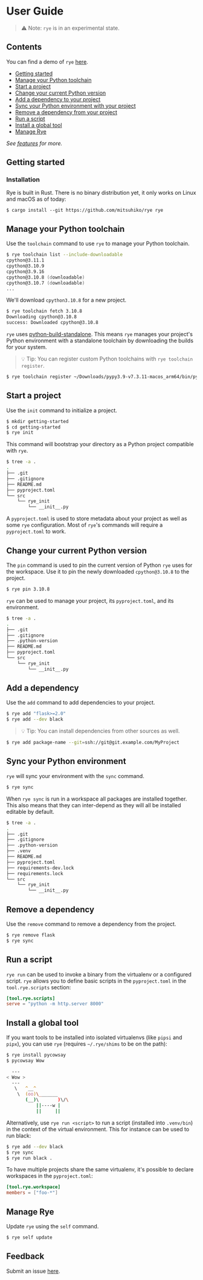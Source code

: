 # User Guide

> ⚠️ Note: `rye` is in an experimental state.

## Contents

You can find a demo of `rye` [here](https://youtu.be/CyI8TBuKPF0).

* [Getting started](#getting-started)
* [Manage your Python toolchain](#manage-your-python-toolchain)
* [Start a project](#start-a-project)
* [Change your current Python version](#change-your-current-python-version)
* [Add a dependency to your project](#add-a-dependency)
* [Sync your Python environment with your project](#sync-your-python-environment)
* [Remove a dependency from your project](#remove-a-dependency)
* [Run a script](#run-a-script)
* [Install a global tool](#install-a-global-tool)
* [Manage Rye](#manage-rye)

*See [features](./features.md) for more.*

## Getting started

### Installation

Rye is built in Rust. There is no binary distribution yet, it only works on Linux and macOS as of today:

```
$ cargo install --git https://github.com/mitsuhiko/rye rye
```

## Manage your Python toolchain

Use the `toolchain` command to use `rye` to manage your Python toolchain.

```zsh
$ rye toolchain list --include-downloadable
cpython@3.11.1
cpython@3.10.9
cpython@3.9.16
cpython@3.10.8 (downloadable)
cpython@3.10.7 (downloadable)
...
```

We'll download `cpython3.10.8` for a new project.

```zsh
$ rye toolchain fetch 3.10.8
Downloading cpython@3.10.8
success: Downloaded cpython@3.10.8
```

`rye` uses [python-build-standalone](https://github.com/indygreg/python-build-standalone). This means `rye` manages your project's Python environment with a standalone toolchain by downloading the builds for your system.

> 💡 Tip: You can register custom Python toolchains with `rye toolchain register`.

```zsh
$ rye toolchain register ~/Downloads/pypy3.9-v7.3.11-macos_arm64/bin/python
```

## Start a project

Use the `init` command to initialize a project.

```zsh
$ mkdir getting-started
$ cd getting-started
$ rye init
```

This command will bootstrap your directory as a Python project compatible with `rye`.

```zsh
$ tree -a .
.
├── .git
├── .gitignore
├── README.md
├── pyproject.toml
└── src
    └── rye_init
        └── __init__.py
```

A `pyproject.toml` is used to store metadata about your project as well as some `rye` configuration. Most of `rye`'s commands will require a `pyproject.toml` to work.


## Change your current Python version

The `pin` command is used to pin the current version of Python `rye` uses for the workspace. Use it to pin the newly downloaded `cpython@3.10.8` to the project.

```zsh
$ rye pin 3.10.8
```

`rye` can be used to manage your project, its `pyproject.toml`, and its environment.

```zsh
$ tree -a .
.
├── .git
├── .gitignore
├── .python-version
├── README.md
├── pyproject.toml
└── src
    └── rye_init
        └── __init__.py
```

## Add a dependency

Use the `add` command to add dependencies to your project.

```zsh
$ rye add "flask>=2.0"
$ rye add --dev black
```

> 💡 Tip: You can install dependencies from other sources as well.

```zsh
$ rye add package-name --git=ssh://git@git.example.com/MyProject
```

## Sync your Python environment

`rye` will sync your environment with the `sync` command.

```zsh
$ rye sync
```

When `rye sync` is run in a workspace all packages are installed together. This also means that they can inter-depend as they will all be installed editable by default.

```zsh
$ tree -a .
.
├── .git
├── .gitignore
├── .python-version
├── .venv
├── README.md
├── pyproject.toml
├── requirements-dev.lock
├── requirements.lock
└── src
    └── rye_init
        └── __init__.py
```

## Remove a dependency

Use the `remove` command to remove a dependency from the project.

```zsh
$ rye remove flask
$ rye sync
```

## Run a script

`rye run` can be used to invoke a binary from the virtualenv or a configured script. `rye` allows you to define basic scripts in the `pyproject.toml` in the `tool.rye.scripts` section:

```toml
[tool.rye.scripts]
serve = "python -m http.server 8000"
```

## Install a global tool

If you want tools to be installed into isolated virtualenvs (like `pipsi` and `pipx`), you can use `rye` (requires `~/.rye/shims` to be on the path):

```zsh
$ rye install pycowsay
$ pycowsay Wow

  ---
< Wow >
  ---
   \   ^__^
    \  (oo)\_______
       (__)\       )\/\
           ||----w |
           ||     ||
```

Alternatively, use `rye run <script>` to run a script (installed into `.venv/bin`) in the context of the virtual environment. This for instance can be used to run black:

```zsh
$ rye add --dev black
$ rye sync
$ rye run black .
```

To have multiple projects share the same virtualenv, it's possible to declare workspaces in the `pyproject.toml`:

```toml
[tool.rye.workspace]
members = ["foo-*"]
```

## Manage Rye

Update `rye` using the `self` command.

```zsh
$ rye self update
```

## Feedback

Submit an issue [here](https://github.com/mitsuhiko/rye/issues/new/choose).
